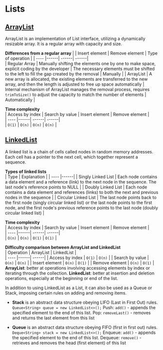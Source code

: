 # Lists
## [ArrayList](https://docs.oracle.com/javase/8/docs/api/java/util/ArrayList.html)
ArrayList is an implementation of List interface, utilizing a dynamically resizable array. It is a regular array with capacity and size.

**Differences from a regular array**
|  | Insert element | Remove element | Type of operation |
| ---- |------| ------| ------|  
| Regular Array | Manually shifting the elements one by one to make space, explicit coding by the developer | The necessary elements must be shifted to the left to fill the gap created by the removal | Manually |
| ArrayList | A new array is allocated, the existing elements are transferred to the new array, and then the length is adjusted to free up space automatically | Internal mechanism of ArrayList manages the removal process, requires `trimToSize()` to adjust the capacity to match the number of elements | Automatically |


**Time complexity**  
| Access by index | Search by value | Insert element | Remove element |   
| ---- |------| ------| ------|  
| `O(1)` | `O(n)` | `O(n)` | `O(n)` |

## [LinkedList](https://docs.oracle.com/javase/8/docs/api/java/util/LinkedList.html)

A linked list is a chain of cells called nodes in random memory addresses. Each cell has a pointer to the next cell, which together represent a sequence.

**Types of linked lists**  
| Type | Explanation |
| ---- |------|
| Singly Linked List | Each node contains a data element and a reference (link) to the next node in the sequence. The last node's reference points to NULL |
| Doubly Linked List | Each node contains a data element and references (links) to both the next and previous nodes in the sequence |
| Circular Linked List | The last node points back to the first node (singly circular linked list) or the last node points to the first node, and the first node's previous reference points to the last node (doubly circular linked list) |

**Time complexity**  
| Access by index | Search by value | Insert element | Remove element |   
| ---- |------| ------| ------|  
| `O(n)` | `O(n)` | `O(1)` | `O(1)` |


**Difficulty comparison between ArrayList and LinkedList**  
| Operation | ArrayList | LinkedList |   
| ---- |------| ------|
| Access by index | `O(1)` | `O(n)` |
| Search by value | `O(n)` | `O(n)` |
| Insert element | `O(n)` | `O(1)` |
| Remove element | `O(n)` | `O(1)` |
**ArrayList**: better at operations involving accessing elements by index or iterating through the collection.
**LinkedList**: better at insertion and deletion operations, especially at the beginning or end of the list.

In addition to using LinkedList as a List, it can also be used as a Queue or Stack, imposing certain rules on adding and removing items.
* **Stack** is an abstract data structure obeying LIFO (Last in First Out) rules.
  ```Queue<String> queue = new LinkedList<>();```
  Push: ```add()``` - appends the specified element to the end of this list.
  Pop: ```removeLast()``` - removes and returns the last element from this list

* **Queue** is an abstract data structure obeying FIFO (first in first out) rules.
  ```Deque<String> stack = new LinkedList<>();```
  Enqueue: ```add()``` - appends the specified element to the end of this list.
  Dequeue: ```remove()``` - retrieves and removes the head (first element) of this list